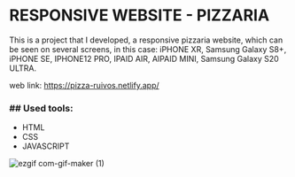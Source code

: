 # RESPONSIVE WEBSITE - PIZZARIA

This is a project that I developed, a responsive pizzaria website, which can be seen on several screens, 
in this case: iPHONE XR, Samsung Galaxy S8+, iPHONE SE, IPHONE12 PRO, IPAID AIR, AIPAID MINI, Samsung Galaxy S20 ULTRA.

web link: https://pizza-ruivos.netlify.app/

<h3>## Used tools:</h3>
<ul>
<li>HTML</li>
<li>CSS</li>
<li>JAVASCRIPT</li>
</ul>

![ezgif com-gif-maker (1)](https://user-images.githubusercontent.com/100448527/179063564-cab50a34-56c2-4aa2-886d-857cd910a05c.gif)
